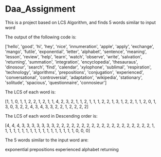 # Daa_Assignment
This is a project based on LCS Algorithm, and finds 5 words similar to input word


The output of the following code is:

['hello', 'good', 'hi', 'hey', 'nice', 'innumeration', 'apple', 'apply', 'exchange', 'mango', 'futile', 'exponential', 'letter', 'alphabet', 'sentence', 'meaning', 'lesson', 'review', 'help', 'learn', 'watch', 'observe', 'write', 'salvation', 'returning', 'summation', 'integration', 'encyclopedia', 'thesauraus', 'dinosour', 'search', 'find', 'calendar', 'xylophone', 'sublimal', 'respiration', 'technology', 'algorithms', 'prepositions', 'conjugation', 'experienced', 'conversational', 'controversial', 'adaptation', 'wikipedia', 'stationary', 'solitude', 'spacious', 'questionnaire', 'connosieur']

The LCS of each word is:

[1, 1, 0, 1, 1, 2, 2, 1, 2, 1, 1, 4, 2, 3, 2, 1, 1, 2, 1, 1, 1, 2, 2, 1, 3, 1, 2, 2, 1, 1, 2, 0, 1, 3, 0, 3, 2, 2, 4, 3, 4, 3, 3, 2, 2, 1, 2, 2, 2, 2]

The LCS of each word in Descending order is:

[4, 4, 4, 3, 3, 3, 3, 3, 3, 3, 2, 2, 2, 2, 2, 2, 2, 2, 2, 2, 2, 2, 2, 2, 2, 2, 2, 2, 2, 1, 1, 1, 1, 1, 1, 1, 1, 1, 1, 1, 1, 1, 1, 1, 1, 1, 1, 0, 0, 0]

The 5 words similar to the input word are:

exponential
prepositions
experienced
alphabet
returning
